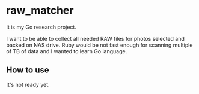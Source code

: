 # raw_matcher

It is my Go research project.

I want to be able to collect all needed RAW files for photos selected
and backed on NAS drive. Ruby would be not fast enough for scanning
multiple of TB of data and I wanted to learn Go language.

## How to use

It's not ready yet.
